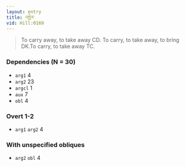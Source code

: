 ```yaml
---
layout: entry
title: འཁྱེར་
vid: Hill:0169
---
```

> To carry away, to take away CD\. To carry, to take away, to bring DK\.To carry, to take away TC\.


### Dependencies (N = 30)
* `arg1` 4
* `arg2` 23
* `argcl` 1
* `aux` 7
* `obl` 4


### Overt 1-2
* `arg1` `arg2` 4


### With unspecified obliques
* `arg2` `obl` 4

